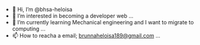 - 👋 Hi, I’m @bhsa-heloisa
- 👀 I’m interested in becoming a developer web ...
- 🌱 I’m currently learning Mechanical engineering and I want to migrate to computing ...
- 📫 How to reacha a email; brunnaheloisa189@gmail.com ...

<!---
bhsa-heloisa/bhsa-heloisa is a ✨ special ✨ repository because its `README.md` (this file) appears on your GitHub profile.
You can click the Preview link to take a look at your changes.
--->
